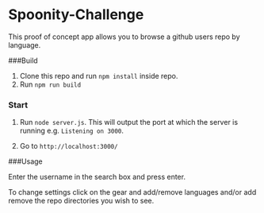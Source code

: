 # Spoonity-Challenge

This proof of concept app allows you to browse a github users repo by language.

###Build

1. Clone this repo and run `npm install` inside repo.
2. Run `npm run build`

### Start

1. Run `node server.js`. This will output the port at which the server is running
e.g. `Listening on 3000`.

2. Go to `http://localhost:3000/`

###Usage

Enter the username in the search box and press enter.

To change settings click on the gear and add/remove languages and/or add remove the repo directories you wish to see.
